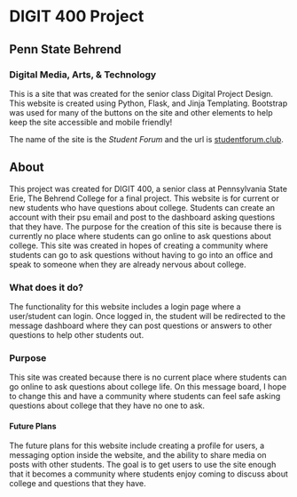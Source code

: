 # DIGIT 400 Project

## Penn State Behrend
### Digital Media, Arts, & Technology 

This is a site that was created for the senior class Digital Project Design. This website is created using Python, Flask, and Jinja Templating. Bootstrap was used for many of the buttons on the site and other elements to help keep the site accessible and mobile friendly!

The name of the site is the *Student Forum* and the url is [studentforum.club](https://studentforum.club/). 

## About
This project was created for DIGIT 400, a senior class at Pennsylvania State Erie, The Behrend College for a final project. This website is for current or new students who have questions about college. Students can create an account with their psu email and post to the dashboard asking questions that they have. The purpose for the creation of this site is because there is currently no place where students can go online to ask questions about college. This site was created in hopes of creating a community where students can go to ask questions without having to go into an office and speak to someone when they are already nervous about college.

### What does it do?
The functionality for this website includes a login page where a user/student can login. Once logged in, the student will be redirected to the message dashboard where they can post questions or answers to other questions to help other students out. 

### Purpose
This site was created because there is no current place where students can go online to ask questions about college life. On this message board, I hope to change this and have a community where students can feel safe asking questions about college that they have no one to ask. 

#### Future Plans
The future plans for this website include creating a profile for users, a messaging option inside the website, and the ability to share media on posts with other students. The goal is to get users to use the site enough that it becomes a community where students enjoy coming to discuss about college and questions that they have.

